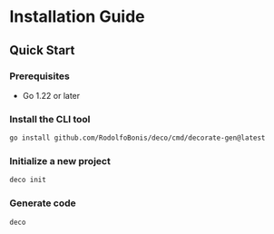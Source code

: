 # Installation Guide

## Quick Start

### Prerequisites
- Go 1.22 or later

### Install the CLI tool
```bash
go install github.com/RodolfoBonis/deco/cmd/decorate-gen@latest
```

### Initialize a new project
```bash
deco init
```

### Generate code
```bash
deco
```
